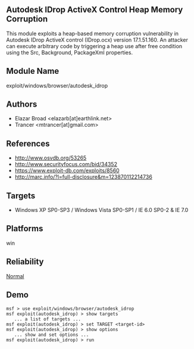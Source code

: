 ## Autodesk IDrop ActiveX Control Heap Memory Corruption

This module exploits a heap-based memory corruption 
vulnerability in Autodesk IDrop ActiveX control (IDrop.ocx) 
version 17.1.51.160. An attacker can execute arbitrary code 
by triggering a heap use after free condition using the Src, 
Background, PackageXml properties.


## Module Name
exploit/windows/browser/autodesk_idrop

## Authors
* Elazar Broad <elazarb[at]earthlink.net>
* Trancer <mtrancer[at]gmail.com>


## References
* http://www.osvdb.org/53265
* http://www.securityfocus.com/bid/34352
* https://www.exploit-db.com/exploits/8560
* http://marc.info/?l=full-disclosure&m=123870112214736



## Targets
* Windows XP SP0-SP3 / Windows Vista SP0-SP1 / IE 6.0 SP0-2 & IE 7.0


## Platforms
win

## Reliability
[Normal](https://github.com/rapid7/metasploit-framework/wiki/Exploit-Ranking)

## Demo

```
msf > use exploit/windows/browser/autodesk_idrop
msf exploit(autodesk_idrop) > show targets
   ... a list of targets ...
msf exploit(autodesk_idrop) > set TARGET <target-id>
msf exploit(autodesk_idrop) > show options
   ... show and set options ...
msf exploit(autodesk_idrop) > run
```
    
    